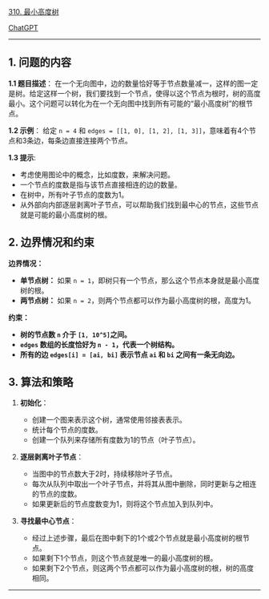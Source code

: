 [310. 最小高度树](https://leetcode.cn/problems/minimum-height-trees)

[ChatGPT](https://chat.openai.com/share/f2475d20-d0d8-4b7b-aa5c-bd18bd75684c)

---

## 1. 问题的内容
**1.1 题目描述**：
在一个无向图中，边的数量恰好等于节点数量减一，这样的图一定是树。给定这样一个树，我们要找到一个节点，使得以这个节点为根时，树的高度最小。这个问题可以转化为在一个无向图中找到所有可能的“最小高度树”的根节点。

**1.2 示例**：
给定 `n = 4` 和 `edges = [[1, 0], [1, 2], [1, 3]]`，意味着有4个节点和3条边，每条边直接连接两个节点。

**1.3 提示**:
- 考虑使用图论中的概念，比如度数，来解决问题。
- 一个节点的度数是指与该节点直接相连的边的数量。
- 在树中，所有叶子节点的度数为1。
- 从外部向内部逐层剥离叶子节点，可以帮助我们找到最中心的节点，这些节点就是可能的最小高度树的根。


## 2. 边界情况和约束
**边界情况：**

- **单节点树：** 如果 `n = 1`，即树只有一个节点，那么这个节点本身就是最小高度树的根。
- **两节点树：** 如果 `n = 2`，则两个节点都可以作为最小高度树的根，高度为1。

**约束：**

- **树的节点数 `n` 介于 `[1, 10^5]`之间。**
- **`edges` 数组的长度恰好为 `n - 1`，代表一个树结构。**
- **所有的边 `edges[i] = [ai, bi]` 表示节点 `ai` 和 `bi` 之间有一条无向边。**


## 3. 算法和策略
1. **初始化**：
   - 创建一个图来表示这个树，通常使用邻接表表示。
   - 统计每个节点的度数。
   - 创建一个队列来存储所有度数为1的节点（叶子节点）。

2. **逐层剥离叶子节点**：
   - 当图中的节点数大于2时，持续移除叶子节点。
   - 每次从队列中取出一个叶子节点，并将其从图中删除，同时更新与之相连的节点的度数。
   - 如果更新后的节点度数变为1，则将这个节点加入到队列中。

3. **寻找最中心节点**：
   - 经过上述步骤，最后在图中剩下的1个或2个节点就是最小高度树的根节点。
   - 如果剩下1个节点，则这个节点就是唯一的最小高度树的根。
   - 如果剩下2个节点，则这两个节点都可以作为最小高度树的根，树的高度相同。

---
